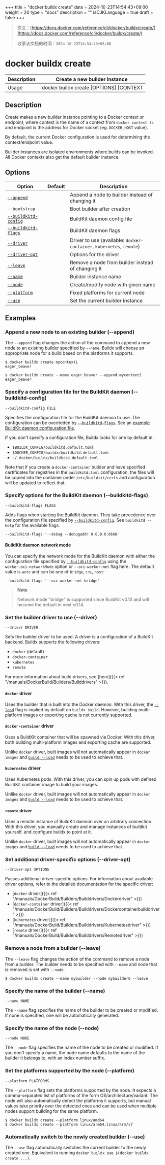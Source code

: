 +++
title = "docker buildx create"
date = 2024-10-23T14:54:43+08:00
weight = 20
type = "docs"
description = ""
isCJKLanguage = true
draft = false
+++

> 原文：[https://docs.docker.com/reference/cli/docker/buildx/create/](https://docs.docker.com/reference/cli/docker/buildx/create/)
>
> 收录该文档的时间：`2024-10-23T14:54:43+08:00`

# docker buildx create

| Description | Create a new builder instance                       |
| :---------- | --------------------------------------------------- |
| Usage       | `docker buildx create [OPTIONS] [CONTEXT|ENDPOINT]` |

## Description

Create makes a new builder instance pointing to a Docker context or endpoint, where context is the name of a context from `docker context ls` and endpoint is the address for Docker socket (eg. `DOCKER_HOST` value).

By default, the current Docker configuration is used for determining the context/endpoint value.

Builder instances are isolated environments where builds can be invoked. All Docker contexts also get the default builder instance.

## Options

| Option                                                       | Default | Description                                                  |
| ------------------------------------------------------------ | ------- | ------------------------------------------------------------ |
| [`--append`](https://docs.docker.com/reference/cli/docker/buildx/create/#append) |         | Append a node to builder instead of changing it              |
| `--bootstrap`                                                |         | Boot builder after creation                                  |
| [`--buildkitd-config`](https://docs.docker.com/reference/cli/docker/buildx/create/#buildkitd-config) |         | BuildKit daemon config file                                  |
| [`--buildkitd-flags`](https://docs.docker.com/reference/cli/docker/buildx/create/#buildkitd-flags) |         | BuildKit daemon flags                                        |
| [`--driver`](https://docs.docker.com/reference/cli/docker/buildx/create/#driver) |         | Driver to use (available: `docker-container`, `kubernetes`, `remote`) |
| [`--driver-opt`](https://docs.docker.com/reference/cli/docker/buildx/create/#driver-opt) |         | Options for the driver                                       |
| [`--leave`](https://docs.docker.com/reference/cli/docker/buildx/create/#leave) |         | Remove a node from builder instead of changing it            |
| [`--name`](https://docs.docker.com/reference/cli/docker/buildx/create/#name) |         | Builder instance name                                        |
| [`--node`](https://docs.docker.com/reference/cli/docker/buildx/create/#node) |         | Create/modify node with given name                           |
| [`--platform`](https://docs.docker.com/reference/cli/docker/buildx/create/#platform) |         | Fixed platforms for current node                             |
| [`--use`](https://docs.docker.com/reference/cli/docker/buildx/create/#use) |         | Set the current builder instance                             |

## Examples

### Append a new node to an existing builder (--append)

The `--append` flag changes the action of the command to append a new node to an existing builder specified by `--name`. Buildx will choose an appropriate node for a build based on the platforms it supports.



```console
$ docker buildx create mycontext1
eager_beaver

$ docker buildx create --name eager_beaver --append mycontext2
eager_beaver
```

### Specify a configuration file for the BuildKit daemon (--buildkitd-config)



```text
--buildkitd-config FILE
```

Specifies the configuration file for the BuildKit daemon to use. The configuration can be overridden by [`--buildkitd-flags`](https://docs.docker.com/reference/cli/docker/buildx/create/#buildkitd-flags). See an [example BuildKit daemon configuration file](https://github.com/moby/buildkit/blob/master/docs/buildkitd.toml.md).

If you don't specify a configuration file, Buildx looks for one by default in:

- `$BUILDX_CONFIG/buildkitd.default.toml`
- `$DOCKER_CONFIG/buildx/buildkitd.default.toml`
- `~/.docker/buildx/buildkitd.default.toml`

Note that if you create a `docker-container` builder and have specified certificates for registries in the `buildkitd.toml` configuration, the files will be copied into the container under `/etc/buildkit/certs` and configuration will be updated to reflect that.

### Specify options for the BuildKit daemon (--buildkitd-flags)



```text
--buildkitd-flags FLAGS
```

Adds flags when starting the BuildKit daemon. They take precedence over the configuration file specified by [`--buildkitd-config`](https://docs.docker.com/reference/cli/docker/buildx/create/#buildkitd-config). See `buildkitd --help` for the available flags.



```text
--buildkitd-flags '--debug --debugaddr 0.0.0.0:6666'
```

#### BuildKit daemon network mode

You can specify the network mode for the BuildKit daemon with either the configuration file specified by [`--buildkitd-config`](https://docs.docker.com/reference/cli/docker/buildx/create/#buildkitd-config) using the `worker.oci.networkMode` option or `--oci-worker-net` flag here. The default value is `auto` and can be one of `bridge`, `cni`, `host`:



```text
--buildkitd-flags '--oci-worker-net bridge'
```

> **Note**
>
> Network mode "bridge" is supported since BuildKit v0.13 and will become the default in next v0.14.

### Set the builder driver to use (--driver)



```text
--driver DRIVER
```

Sets the builder driver to be used. A driver is a configuration of a BuildKit backend. Buildx supports the following drivers:

- `docker` (default)
- `docker-container`
- `kubernetes`
- `remote`

For more information about build drivers, see [here]({{< ref "/manuals/DockerBuild/Builders/Builddrivers" >}}).

#### `docker` driver

Uses the builder that is built into the Docker daemon. With this driver, the [`--load`](https://docs.docker.com/reference/cli/docker/buildx/build/#load) flag is implied by default on `buildx build`. However, building multi-platform images or exporting cache is not currently supported.

#### `docker-container` driver

Uses a BuildKit container that will be spawned via Docker. With this driver, both building multi-platform images and exporting cache are supported.

Unlike `docker` driver, built images will not automatically appear in `docker images` and [`build --load`](https://docs.docker.com/reference/cli/docker/buildx/build/#load) needs to be used to achieve that.

#### `kubernetes` driver

Uses Kubernetes pods. With this driver, you can spin up pods with defined BuildKit container image to build your images.

Unlike `docker` driver, built images will not automatically appear in `docker images` and [`build --load`](https://docs.docker.com/reference/cli/docker/buildx/build/#load) needs to be used to achieve that.

#### `remote` driver

Uses a remote instance of BuildKit daemon over an arbitrary connection. With this driver, you manually create and manage instances of buildkit yourself, and configure buildx to point at it.

Unlike `docker` driver, built images will not automatically appear in `docker images` and [`build --load`](https://docs.docker.com/reference/cli/docker/buildx/build/#load) needs to be used to achieve that.

### Set additional driver-specific options (--driver-opt)



```text
--driver-opt OPTIONS
```

Passes additional driver-specific options. For information about available driver options, refer to the detailed documentation for the specific driver:

- [`docker` driver]({{< ref "/manuals/DockerBuild/Builders/Builddrivers/Dockerdriver" >}})
- [`docker-container` driver]({{< ref "/manuals/DockerBuild/Builders/Builddrivers/Dockercontainerbuilddriver" >}})
- [`kubernetes` driver]({{< ref "/manuals/DockerBuild/Builders/Builddrivers/Kubernetesdriver" >}})
- [`remote` driver]({{< ref "/manuals/DockerBuild/Builders/Builddrivers/Remotedriver" >}})

### Remove a node from a builder (--leave)

The `--leave` flag changes the action of the command to remove a node from a builder. The builder needs to be specified with `--name` and node that is removed is set with `--node`.



```console
$ docker buildx create --name mybuilder --node mybuilder0 --leave
```

### Specify the name of the builder (--name)



```text
--name NAME
```

The `--name` flag specifies the name of the builder to be created or modified. If none is specified, one will be automatically generated.

### Specify the name of the node (--node)



```text
--node NODE
```

The `--node` flag specifies the name of the node to be created or modified. If you don't specify a name, the node name defaults to the name of the builder it belongs to, with an index number suffix.

### Set the platforms supported by the node (--platform)



```text
--platform PLATFORMS
```

The `--platform` flag sets the platforms supported by the node. It expects a comma-separated list of platforms of the form OS/architecture/variant. The node will also automatically detect the platforms it supports, but manual values take priority over the detected ones and can be used when multiple nodes support building for the same platform.



```console
$ docker buildx create --platform linux/amd64
$ docker buildx create --platform linux/arm64,linux/arm/v7
```

### Automatically switch to the newly created builder (--use)

The `--use` flag automatically switches the current builder to the newly created one. Equivalent to running `docker buildx use $(docker buildx create ...)`.

